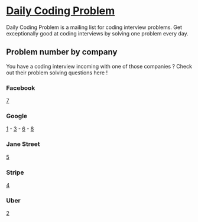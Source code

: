# [Daily Coding Problem](https://www.dailycodingproblem.com/)
Daily Coding Problem is a mailing list for coding interview problems. Get exceptionally good at coding interviews by solving one problem every day.

## Problem number by company
You have a coding interview incoming with one of those companies ? Check out their
problem solving questions here !

### Facebook
[7](./Facebook/7_encoded_message.py)

### Google
[1](./Google/1_are_two_nb_in_list_equals_to_k.py) -
[3](./Google/3_binary_tree_serialize_deserialize.py) -
[6](./Google/6_xor_linked_list.py) -
[8](./Google/8_unival_tree.py)

### Jane Street
[5](./Jane_Street/5_cons_car_cdr.py)

### Stripe
[4](./Stripe/4_first_missing_positive_integers.py)

### Uber
[2](./Uber/2_product_with_arrays.py)

